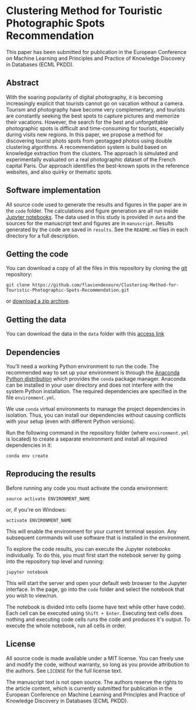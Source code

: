 # Clustering Method for Touristic Photographic Spots Recommendation

This paper has been submitted for publication in the European Conference on Machine Learning and Principles and Practice of Knowledge Discovery in Databases (ECML PKDD).

## Abstract

With the soaring popularity of digital photography, it is becoming increasingly explicit that tourists cannot go on vacation without a camera. Tourism and photography have become very complementary, and tourists are constantly seeking the best spots to capture pictures and memorize their vacations. However, the search for the best and unforgettable photographic spots is difficult and time-consuming for tourists, especially during visits new regions.
In this paper, we propose a method for discovering tourist photo spots from geotagged photos using double clustering algorithms. A recommendation system is build based on knowledge extraction from the clusters.
The approach is simulated and experimentally evaluated on a real photographic dataset of the French capital Paris. Our approach identifies the best-known spots in the reference websites, and also quirky or thematic spots.


## Software implementation

All source code used to generate the results and figures in the paper are in
the `code` folder.
The calculations and figure generation are all run inside
[Jupyter notebooks](http://jupyter.org/).
The data used in this study is provided in `data` and the sources for the
manuscript text and figures are in `manuscript`.
Results generated by the code are saved in `results`.
See the `README.md` files in each directory for a full description.


## Getting the code

You can download a copy of all the files in this repository by cloning the
[git](https://git-scm.com/) repository:

    git clone https://github.com/flaviendeseure/Clustering-Method-for-Touristic-Photographic-Spots-Recommendation.git

or [download a zip archive](https://github.com/flaviendeseure/Clustering-Method-for-Touristic-Photographic-Spots-Recommendation/archive/refs/heads/main.zip).


## Getting the data
You can download the data in the `data` folder with this [access link](https://drive.google.com/file/d/1j_CKuDzeciUccSKZVgqz2VKB3IJHqxwh/view?usp=sharing)


## Dependencies

You'll need a working Python environment to run the code.
The recommended way to set up your environment is through the
[Anaconda Python distribution](https://www.anaconda.com/download/) which
provides the `conda` package manager.
Anaconda can be installed in your user directory and does not interfere with
the system Python installation.
The required dependencies are specified in the file `environment.yml`.

We use `conda` virtual environments to manage the project dependencies in
isolation.
Thus, you can install our dependencies without causing conflicts with your
setup (even with different Python versions).

Run the following command in the repository folder (where `environment.yml`
is located) to create a separate environment and install all required
dependencies in it:

    conda env create


## Reproducing the results

Before running any code you must activate the conda environment:

    source activate ENVIRONMENT_NAME

or, if you're on Windows:

    activate ENVIRONMENT_NAME

This will enable the environment for your current terminal session.
Any subsequent commands will use software that is installed in the environment.

To explore the code results, you can execute the Jupyter notebooks
individually.
To do this, you must first start the notebook server by going into the
repository top level and running:

    jupyter notebook

This will start the server and open your default web browser to the Jupyter
interface. In the page, go into the `code` folder and select the
notebook that you wish to view/run.

The notebook is divided into cells (some have text while other have code).
Each cell can be executed using `Shift + Enter`.
Executing text cells does nothing and executing code cells runs the code
and produces it's output.
To execute the whole notebook, run all cells in order.


## License

All source code is made available under a MIT license. You can freely
use and modify the code, without warranty, so long as you provide attribution
to the authors. See `LICENSE` for the full license text.

The manuscript text is not open source. The authors reserve the rights to the
article content, which is currently submitted for publication in the
European Conference on Machine Learning and Principles and Practice of Knowledge Discovery in Databases (ECML PKDD).
